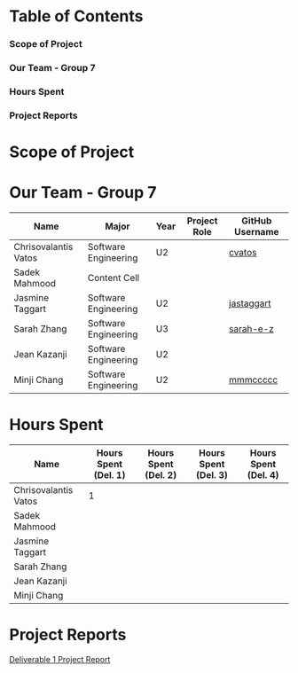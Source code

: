# Table of Contents
### Scope of Project
### Our Team - Group 7
### Hours Spent
### Project Reports

# Scope of Project


# Our Team - Group 7

|    Name       | Major           |   Year       |   Project Role | GitHub Username |
| ------------- | -------------   | -----------  | ------------- | ---------------
| Chrisovalantis Vatos  | Software Engineering |   U2 |  | [cvatos](https://github.com/ChrisVatos) |
| Sadek Mahmood | Content Cell    |              | ||
| Jasmine Taggart  | Software Engineering | U2             | |[jastaggart](https://github.com/jastaggart) |
| Sarah Zhang   | Software Engineering  | U3     |       | [sarah-e-z](https://github.com/sarah-e-z) |
| Jean Kazanji  | Software Engineering    |U2              | ||  
| Minji Chang| Software Engineering |   U2 |  | [mmmccccc](https://github.com/mmmccccc) |

# Hours Spent
|    Name               | Hours Spent (Del. 1) | Hours Spent (Del. 2) | Hours Spent (Del. 3) | Hours Spent (Del. 4) |
| -------------         | -------------------- | -------------------  | -------------------- | ---------------------| 
| Chrisovalantis Vatos  | 1                    |                      |                      |                      |
| Sadek Mahmood         |                      |                      |                      |                      |
| Jasmine Taggart       |                      |                      |                      |                      |
| Sarah Zhang           |                      |                      |                      |                      |
| Jean Kazanji          |                      |                      |                      |                      |
| Minji Chang           |                      |                      |                      |                      |


# Project Reports
[Deliverable 1 Project Report](https://github.com/McGill-ECSE321-Fall2022/project-group-07/wiki/Deliverable-1-Project-Report)
